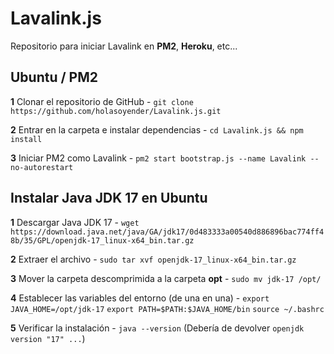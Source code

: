 # Lavalink.js

Repositorio para iniciar Lavalink en **PM2**, **Heroku**, etc...

## Ubuntu / PM2

**1** Clonar el repositorio de GitHub - ```git clone https://github.com/holasoyender/Lavalink.js.git```

**2** Entrar en la carpeta e instalar dependencias - ```cd Lavalink.js && npm install```

**3** Iniciar PM2 como Lavalink - ```pm2 start bootstrap.js --name Lavalink --no-autorestart```

## Instalar Java JDK 17 en Ubuntu

**1** Descargar Java JDK 17 - ```wget https://download.java.net/java/GA/jdk17/0d483333a00540d886896bac774ff48b/35/GPL/openjdk-17_linux-x64_bin.tar.gz```

**2** Extraer el archivo - ```sudo tar xvf openjdk-17_linux-x64_bin.tar.gz```

**3** Mover la carpeta descomprimida a la carpeta **opt** - ```sudo mv jdk-17 /opt/```

**4** Establecer las variables del entorno (de una en una) -
```export JAVA_HOME=/opt/jdk-17```
```export PATH=$PATH:$JAVA_HOME/bin```
```source ~/.bashrc```

**5** Verificar la instalación - ```java --version``` (Debería de devolver `openjdk version "17" ...`)
